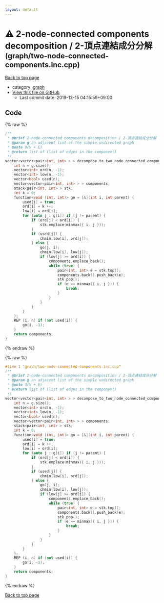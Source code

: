 ```yaml
---
layout: default
---
```


<!-- mathjax config similar to math.stackexchange -->
<script type="text/javascript" async
  src="https://cdnjs.cloudflare.com/ajax/libs/mathjax/2.7.5/MathJax.js?config=TeX-MML-AM_CHTML">
</script>
<script type="text/x-mathjax-config">
  MathJax.Hub.Config({
    TeX: { equationNumbers: { autoNumber: "AMS" }},
    tex2jax: {
      inlineMath: [ ['$','$'] ],
      processEscapes: true
    },
    "HTML-CSS": { matchFontHeight: false },
    displayAlign: "left",
    displayIndent: "2em"
  });
</script>

<script type="text/javascript" src="https://cdnjs.cloudflare.com/ajax/libs/jquery/3.4.1/jquery.min.js"></script>
<script src="https://cdn.jsdelivr.net/npm/jquery-balloon-js@1.1.2/jquery.balloon.min.js" integrity="sha256-ZEYs9VrgAeNuPvs15E39OsyOJaIkXEEt10fzxJ20+2I=" crossorigin="anonymous"></script>
<script type="text/javascript" src="../../assets/js/copy-button.js"></script>
<link rel="stylesheet" href="../../assets/css/copy-button.css" />


# :warning: 2-node-connected components decomposition / 2-頂点連結成分分解 <small>(graph/two-node-connected-components.inc.cpp)</small>

<a href="../../index.html">Back to top page</a>

* category: <a href="../../index.html#f8b0b924ebd7046dbfa85a856e4682c8">graph</a>
* <a href="{{ site.github.repository_url }}/blob/master/graph/two-node-connected-components.inc.cpp">View this file on GitHub</a>
    - Last commit date: 2019-12-15 04:15:59+09:00




## Code

<a id="unbundled"></a>
{% raw %}
```cpp
/**
 * @brief 2-node-connected components decomposition / 2-頂点連結成分分解
 * @param g an adjacent list of the simple undirected graph
 * @note O(V + E)
 * @return list of (list of edges in the component)
 */
vector<vector<pair<int, int> > > decompose_to_two_node_connected_components(vector<vector<int> > const & g) {
    int n = g.size();
    vector<int> ord(n, -1);
    vector<int> low(n, -1);
    vector<bool> used(n);
    vector<vector<pair<int, int> > > components;
    stack<pair<int, int> > stk;
    int k = 0;
    function<void (int, int)> go = [&](int i, int parent) {
        used[i] = true;
        ord[i] = k ++;
        low[i] = ord[i];
        for (auto j : g[i]) if (j != parent) {
            if (ord[j] < ord[i]) {
                stk.emplace(minmax({ i, j }));
            }
            if (used[j]) {
                chmin(low[i], ord[j]);
            } else {
                go(j, i);
                chmin(low[i], low[j]);
                if (low[j] >= ord[i]) {
                    components.emplace_back();
                    while (true) {
                        pair<int, int> e = stk.top();
                        components.back().push_back(e);
                        stk.pop();
                        if (e == minmax({ i, j })) {
                            break;
                        }
                    }
                }
            }
        }
    };
    REP (i, n) if (not used[i]) {
        go(i, -1);
    }
    return components;
}

```
{% endraw %}

<a id="bundled"></a>
{% raw %}
```cpp
#line 1 "graph/two-node-connected-components.inc.cpp"
/**
 * @brief 2-node-connected components decomposition / 2-頂点連結成分分解
 * @param g an adjacent list of the simple undirected graph
 * @note O(V + E)
 * @return list of (list of edges in the component)
 */
vector<vector<pair<int, int> > > decompose_to_two_node_connected_components(vector<vector<int> > const & g) {
    int n = g.size();
    vector<int> ord(n, -1);
    vector<int> low(n, -1);
    vector<bool> used(n);
    vector<vector<pair<int, int> > > components;
    stack<pair<int, int> > stk;
    int k = 0;
    function<void (int, int)> go = [&](int i, int parent) {
        used[i] = true;
        ord[i] = k ++;
        low[i] = ord[i];
        for (auto j : g[i]) if (j != parent) {
            if (ord[j] < ord[i]) {
                stk.emplace(minmax({ i, j }));
            }
            if (used[j]) {
                chmin(low[i], ord[j]);
            } else {
                go(j, i);
                chmin(low[i], low[j]);
                if (low[j] >= ord[i]) {
                    components.emplace_back();
                    while (true) {
                        pair<int, int> e = stk.top();
                        components.back().push_back(e);
                        stk.pop();
                        if (e == minmax({ i, j })) {
                            break;
                        }
                    }
                }
            }
        }
    };
    REP (i, n) if (not used[i]) {
        go(i, -1);
    }
    return components;
}

```
{% endraw %}

<a href="../../index.html">Back to top page</a>

